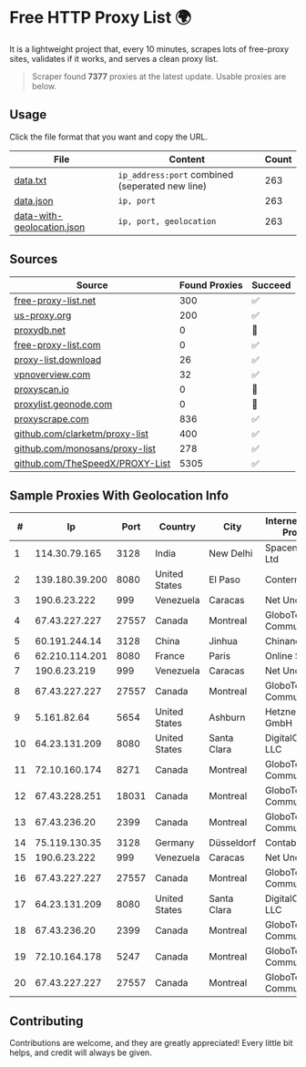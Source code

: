 
# Free HTTP Proxy List 🌍

It is a lightweight project that, every 10 minutes, scrapes lots of free-proxy sites, validates if it works, and serves a clean proxy list.


> Scraper found **7377** proxies at the latest update. Usable proxies are below.

## Usage

Click the file format that you want and copy the URL.


|File|Content|Count|
|----|-------|-----|
|[data.txt](https://raw.githubusercontent.com/themiralay/Proxy-List-World/master/data.txt)|`ip_address:port` combined (seperated new line)|263|
|[data.json](https://raw.githubusercontent.com/themiralay/Proxy-List-World/master/data.json)|`ip, port`|263|
|[data-with-geolocation.json](https://raw.githubusercontent.com/themiralay/Proxy-List-World/master/data-with-geolocation.json)|`ip, port, geolocation`|263|

## Sources

|Source|Found Proxies|Succeed|
|------|-------------|-------|
|[free-proxy-list.net](https://free-proxy-list.net)|300|✅|
|[us-proxy.org](https://www.us-proxy.org)|200|✅|
|[proxydb.net](http://proxydb.net)|0|🚫|
|[free-proxy-list.com](https://free-proxy-list.com/?page=&port=&type%5B%5D=http&type%5B%5D=https&up_time=0&search=Search)|0|✅|
|[proxy-list.download](https://www.proxy-list.download/HTTP)|26|✅|
|[vpnoverview.com](https://vpnoverview.com/privacy/anonymous-browsing/free-proxy-servers)|32|✅|
|[proxyscan.io](https://www.proxyscan.io)|0|🚫|
|[proxylist.geonode.com](https://proxylist.geonode.com/api/proxy-list?limit=300&page=1&sort_by=lastChecked&sort_type=desc&protocols=http,https)|0|🚫|
|[proxyscrape.com](https://api.proxyscrape.com/v2/?request=displayproxies&protocol=http&timeout=10000&country=all&ssl=all&anonymity=all)|836|✅|
|[github.com/clarketm/proxy-list](https://raw.githubusercontent.com/clarketm/proxy-list/master/proxy-list-raw.txt)|400|✅|
|[github.com/monosans/proxy-list](https://raw.githubusercontent.com/monosans/proxy-list/main/proxies/http.txt)|278|✅|
|[github.com/TheSpeedX/PROXY-List](https://raw.githubusercontent.com/TheSpeedX/PROXY-List/master/http.txt)|5305|✅|


## Sample Proxies With Geolocation Info

|#|Ip|Port|Country|City|Internet Service Provider|
|-|--|----|-------|----|-------------------------|
|1|114.30.79.165|3128|India|New Delhi|Spacenet  Pvt Ltd|
|2|139.180.39.200|8080|United States|El Paso|Conterra|
|3|190.6.23.222|999|Venezuela|Caracas|Net Uno|
|4|67.43.227.227|27557|Canada|Montreal|GloboTech Communications|
|5|60.191.244.14|3128|China|Jinhua|Chinanet|
|6|62.210.114.201|8080|France|Paris|Online SAS|
|7|190.6.23.219|999|Venezuela|Caracas|Net Uno|
|8|67.43.227.227|27557|Canada|Montreal|GloboTech Communications|
|9|5.161.82.64|5654|United States|Ashburn|Hetzner Online GmbH|
|10|64.23.131.209|8080|United States|Santa Clara|DigitalOcean, LLC|
|11|72.10.160.174|8271|Canada|Montreal|GloboTech Communications|
|12|67.43.228.251|18031|Canada|Montreal|GloboTech Communications|
|13|67.43.236.20|2399|Canada|Montreal|GloboTech Communications|
|14|75.119.130.35|3128|Germany|Düsseldorf|Contabo GmbH|
|15|190.6.23.222|999|Venezuela|Caracas|Net Uno|
|16|67.43.227.227|27557|Canada|Montreal|GloboTech Communications|
|17|64.23.131.209|8080|United States|Santa Clara|DigitalOcean, LLC|
|18|67.43.236.20|2399|Canada|Montreal|GloboTech Communications|
|19|72.10.164.178|5247|Canada|Montreal|GloboTech Communications|
|20|67.43.227.227|27557|Canada|Montreal|GloboTech Communications|



## Contributing

Contributions are welcome, and they are greatly appreciated! Every
little bit helps, and credit will always be given.

